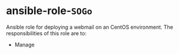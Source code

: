 # ansible-role-`SOGo`

Ansible role for deploying a webmail on an CentOS environment. The responsibilities of this role are to:

- Manage
